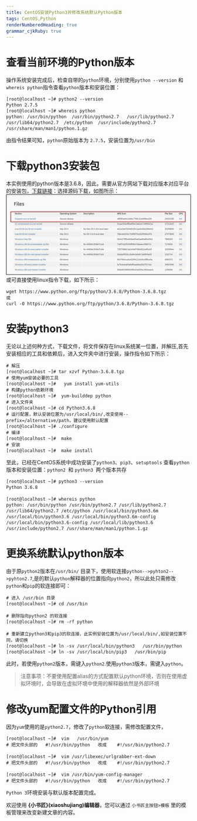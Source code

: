 ```yaml
---
title: CentOS安装Python3并修改系统默认Python版本
tags: CentOS,Python
renderNumberedHeading: true
grammar_cjkRuby: true
---
```

# 查看当前环境的Python版本
操作系统安装完成后，检查自带的`python`环境，分别使用`python --version` 和 `whereis python`指令查看`python`版本和安装位置：
```
[root@localhost ~]# python2 --version
Python 2.7.5
[root@localhost ~]# whereis python
python: /usr/bin/python  /usr/bin/python2.7   /usr/lib/python2.7  /usr/lib64/python2.7  /etc/python  /usr/include/python2.7  /usr/share/man/man1/python.1.gz
```
由指令结果可知，`python`原始版本为 `2.7.5`，安装位置为`/usr/bin`

# 下载python3安装包
本实例使用的python版本是3.6.8，因此，需要从官方网站下载对应版本对应平台的安装包，[下载链接](https://www.python.org/downloads/release/python-368/)：选择源码下载，如图所示：
![enter description here](./images/1647325787794.png)
或可直接使用linux指令下载，如下所示：
```
wget https://www.python.org/ftp/python/3.6.8/Python-3.6.8.tgz
或
curl -O https://www.python.org/ftp/python/3.6.8/Python-3.6.8.tgz
```
# 安装python3
无论以上述何种方式，下载文件，将文件保存在linux系统某一位置，并解压,首先安装相应的工具和依赖后，进入文件夹中进行安装，操作指令如下所示：
```
# 解压
[root@localhost ~]# tar xzvf Python-3.6.8.tgz
# 使用yum安装必要的工具
[root@localhost ~]#   yum install yum-utils
# 构建python依赖环境
[root@localhost ~]#  yum-builddep python
# 进入文件夹
[root@localhost ~]# cd Python3.6.8
# 运行配置，默认安装位置为/usr/local/bin/,改变使用--prefix=/alternative/path，建议使用默认配置
[root@localhost ~]# ./configure
# 编译  
[root@localhost ~]#  make
# 安装
[root@localhost ~]#  make install
```

至此，已经在CentOS系统中成功安装了`python3`、`pip3`、`setuptools`
查看`python`版本和安装位置：`python2 `和 `python3 `两个版本共存
```
[root@localhost ~]# python3 --version
Python 3.6.8

[root@localhost ~]# whereis python
python: /usr/bin/python /usr/bin/python2.7 /usr/lib/python2.7 /usr/lib64/python2.7 /etc/python /usr/local/bin/python3.6m /usr/local/bin/python3.6 /usr/local/bin/python3.6m-config /usr/local/bin/python3.6-config /usr/local/lib/python3.6 /usr/include/python2.7 /usr/share/man/man1/python.1.gz
```
# 更换系统默认python版本
由于原`python2`版本在`/usr/bin/` 目录下，使用软连接`python-->pyhton2-->pyhton2.7`,是的默认`python`解释器的位置指向`python2`，所以此处只需修改`python`和`pip`的软连接即可：
```
# 进入 /usr/bin 目录
[root@localhost ~]# cd /usr/bin

# 删除指向python2 的软连接
[root@localhost ~]# rm -rf python

# 重新建立python3和pip3的软连接，此实例安装位置为/usr/local/bin/,如安装位置不同，请切换
[root@localhost ~]# ln -sv /usr/local/bin/python3   /usr/bin/python
[root@localhost ~]# ln -sv /usr/local/bin/pip3   /usr/bin/pip
```

此时，若使用`python2`版本，需键入`python2`.使用`python3`版本，需键入`python`。
> 注意事项：不要使用配置alias的方式配置默认python环境，否则在使用虚拟环境时，会导致在虚拟环境中使用的解释器依然是外部环境

# 修改yum配置文件的Python引用
因为`yum`使用的是`python2.7`，修改了`python`软连接，需修改配置文件，
 ```
 [root@localhost ~]#  vim   /usr/bin/yum
# 把文件头部的   #!/usr/bin/python   改成    #!/usr/bin/python2.7

[root@localhost ~]#  vim /usr/libexec/urlgrabber-ext-down
# 把文件头部的   #!/usr/bin/python   改成    #!/usr/bin/python2.7

[root@localhost ~]#  vim /usr/bin/yum-config-manager
# 把文件头部的   #!/usr/bin/python   改成    #!/usr/bin/python2.7
 ```
`Python 3`环境安装与默认版本配置完成。

欢迎使用 **{小书匠}(xiaoshujiang)编辑器**，您可以通过 `小书匠主按钮>模板` 里的模板管理来改变新建文章的内容。